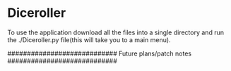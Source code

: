# Diceroller
To use the application download all the files into a single directory and run the ./Diceroller.py file(this will take you to a main menu).

############################
 Future plans/patch notes 
############################

